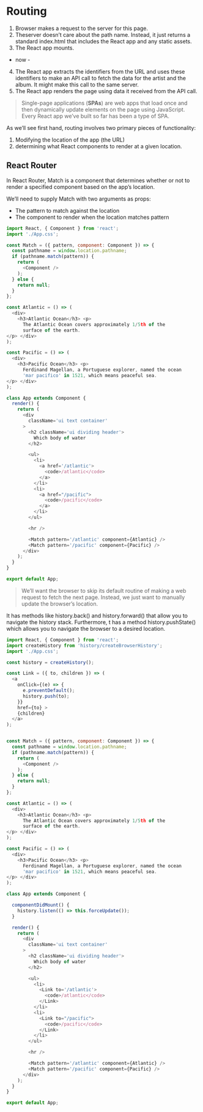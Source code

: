 # Routing

1. Browser makes a request to the server for this page.
2. Theserver doesn’t care about the path name. Instead, it just returns a standard index.html that includes the React app and any static assets.
3. The React app mounts.

- now -

4. The React app extracts the identifiers from the URL and uses these identifiers to make an API call to fetch the data for the artist and the album. It might make this call to the same server.
5. The React app renders the page using data it received from the API call.

> Single-page applications (**SPAs**) are web apps that load once and then dynamically update elements on the page using JavaScript. Every React app we’ve built so far has been a type of SPA.

As we’ll see first hand, routing involves two primary pieces of functionality:

1. Modifying the location of the app (the URL)
2. determining what React components to render at a given location.

## React Router

In React Router, Match is a component that determines whether or not to render a specified component based on the app’s location.

We’ll need to supply Match with two arguments as props:

+ The pattern to match against the location
+ The component to render when the location matches pattern

```js
import React, { Component } from 'react';
import './App.css';

const Match = ({ pattern, component: Component }) => {
  const pathname = window.location.pathname;
  if (pathname.match(pattern)) {
    return (
      <Component />
    );
  } else {
    return null;
  }
};

const Atlantic = () => (
  <div>
    <h3>Atlantic Ocean</h3> <p>
      The Atlantic Ocean covers approximately 1/5th of the
      surface of the earth.
</p> </div>
);

const Pacific = () => (
  <div>
    <h3>Pacific Ocean</h3> <p>
      Ferdinand Magellan, a Portuguese explorer, named the ocean
      'mar pacifico' in 1521, which means peaceful sea.
</p> </div>
);

class App extends Component {
  render() {
    return (
      <div
        className='ui text container'
      >
        <h2 className='ui dividing header'>
          Which body of water
        </h2>

        <ul>
          <li>
            <a href='/atlantic'>
              <code>/atlantic</code>
            </a>
          </li>
          <li>
            <a href="/pacific">
              <code>/pacific</code>
            </a>
          </li>
        </ul>

        <hr />

        <Match pattern='/atlantic' component={Atlantic} />
        <Match pattern='/pacific' component={Pacific} />
      </div>
    );
  }
}

export default App;
```

> We’ll want the browser to skip its default routine of making a web request to fetch the next page. Instead, we just want to manually update the browser’s location.

It has methods like history.back() and history.forward() that allow you to navigate the history stack. Furthermore, t has a method history.pushState() which allows you to navigate the browser to a desired location.

```js
import React, { Component } from 'react';
import createHistory from 'history/createBrowserHistory';
import './App.css';

const history = createHistory();

const Link = ({ to, children }) => (
  <a
    onClick={(e) => {
      e.preventDefault();
      history.push(to);
    }}
    href={to} >
    {children}
  </a>
);


const Match = ({ pattern, component: Component }) => {
  const pathname = window.location.pathname;
  if (pathname.match(pattern)) {
    return (
      <Component />
    );
  } else {
    return null;
  }
};

const Atlantic = () => (
  <div>
    <h3>Atlantic Ocean</h3> <p>
      The Atlantic Ocean covers approximately 1/5th of the
      surface of the earth.
</p> </div>
);

const Pacific = () => (
  <div>
    <h3>Pacific Ocean</h3> <p>
      Ferdinand Magellan, a Portuguese explorer, named the ocean
      'mar pacifico' in 1521, which means peaceful sea.
</p> </div>
);

class App extends Component {

  componentDidMount() {
    history.listen(() => this.forceUpdate());
  }

  render() {
    return (
      <div
        className='ui text container'
      >
        <h2 className='ui dividing header'>
          Which body of water
        </h2>

        <ul>
          <li>
            <Link to='/atlantic'>
              <code>/atlantic</code>
            </Link>
          </li>
          <li>
            <Link to="/pacific">
              <code>/pacific</code>
            </Link>
          </li>
        </ul>

        <hr />

        <Match pattern='/atlantic' component={Atlantic} />
        <Match pattern='/pacific' component={Pacific} />
      </div>
    );
  }
}

export default App;
```